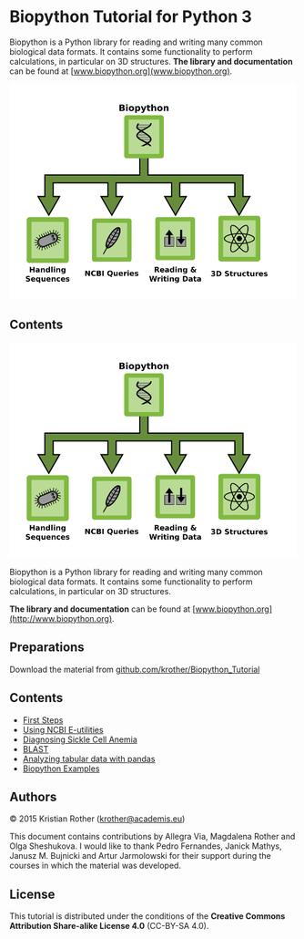 
# Biopython Tutorial for Python 3

Biopython is a Python library for reading and writing many common biological data formats. 
It contains some functionality to perform calculations, in particular on 3D structures. 
**The library and documentation** can be found at [www.biopython.org](www.biopython.org).

![Biopython Overview](overview.png)


## Contents

![Biopython Overview](images/overview.png)

Biopython is a Python library for reading and writing many common biological data formats. It contains some functionality to perform calculations, in particular on 3D structures.

**The library and documentation** can be found at [www.biopython.org](http://www.biopython.org).

## Preparations

Download the material from [github.com/krother/Biopython_Tutorial](https://github.com/krother/Biopython_Tutorial)

## Contents

* [First Steps](first_steps.md)
* [Using NCBI E-utilities](ncbi_eutils.md)
* [Diagnosing Sickle Cell Anemia](sicklecell.md)
* [BLAST](BLAST.md)
* [Analyzing tabular data with pandas](pandas.md)
* [Biopython Examples](biopython_ref.md)

## Authors

© 2015 Kristian Rother (krother@academis.eu)

This document contains contributions by Allegra Via, Magdalena Rother and Olga Sheshukova.
I would like to thank Pedro Fernandes, Janick Mathys, Janusz M. Bujnicki and Artur Jarmolowski for their support during the courses in which the material was developed.

## License

This tutorial is distributed under the conditions of the **Creative Commons Attribution Share-alike License 4.0** (CC-BY-SA 4.0).
